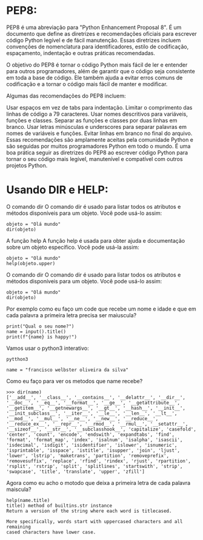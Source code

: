 # PEP8:

PEP8 é uma abreviação para "Python Enhancement Proposal 8". É um documento que define as diretrizes e recomendações oficiais para escrever código Python legível e de fácil manutenção. Essas diretrizes incluem convenções de nomenclatura para identificadores, estilo de codificação, espaçamento, indentação e outras práticas recomendadas.

O objetivo do PEP8 é tornar o código Python mais fácil de ler e entender para outros programadores, além de garantir que o código seja consistente em toda a base de código. Ele também ajuda a evitar erros comuns de codificação e a tornar o código mais fácil de manter e modificar.

Algumas das recomendações do PEP8 incluem:

Usar espaços em vez de tabs para indentação.
Limitar o comprimento das linhas de código a 79 caracteres.
Usar nomes descritivos para variáveis, funções e classes.
Separar as funções e classes por duas linhas em branco.
Usar letras minúsculas e underscores para separar palavras em nomes de variáveis e funções.
Evitar linhas em branco no final do arquivo.
Essas recomendações são amplamente aceitas pela comunidade Python e são seguidas por muitos programadores Python em todo o mundo. É uma boa prática seguir as diretrizes do PEP8 ao escrever código Python para tornar o seu código mais legível, manutenível e compatível com outros projetos Python.

# Usando DIR e HELP:

O comando dir
O comando dir é usado para listar todos os atributos e métodos disponíveis para um objeto. Você pode usá-lo assim:

```
objeto = "Olá mundo"
dir(objeto)

```

A função help
A função help é usada para obter ajuda e documentação sobre um objeto específico. Você pode usá-la assim:


```
objeto = "Olá mundo"
help(objeto.upper)

```

O comando dir
O comando dir é usado para listar todos os atributos e métodos disponíveis para um objeto. Você pode usá-lo assim:


```
objeto = "Olá mundo"
dir(objeto)
```
Por exemplo como eu faço um code que recebe um nome e idade e que em cada
palavra a primeira letra precisa ser maiuscula?


```
print("Qual o seu nome?")
name = input().title()
print(f"{name} is happy!")
```
Vamos usar o python3 interativo:


```
pytthon3

name = "francisco welbster oliveira da silva"
```

Como eu faço para ver os metodos que name recebe?

```
>>> dir(name)
['__add__', '__class__', '__contains__', '__delattr__', '__dir__', '__doc__', '__eq__', '__format__', '__ge__', '__getattribute__', '__getitem__', '__getnewargs__', '__gt__', '__hash__', '__init__', '__init_subclass__', '__iter__', '__le__', '__len__', '__lt__', '__mod__', '__mul__', '__ne__', '__new__', '__reduce__', '__reduce_ex__', '__repr__', '__rmod__', '__rmul__', '__setattr__', '__sizeof__', '__str__', '__subclasshook__', 'capitalize', 'casefold', 'center', 'count', 'encode', 'endswith', 'expandtabs', 'find', 'format', 'format_map', 'index', 'isalnum', 'isalpha', 'isascii', 'isdecimal', 'isdigit', 'isidentifier', 'islower', 'isnumeric', 'isprintable', 'isspace', 'istitle', 'isupper', 'join', 'ljust', 'lower', 'lstrip', 'maketrans', 'partition', 'removeprefix', 'removesuffix', 'replace', 'rfind', 'rindex', 'rjust', 'rpartition', 'rsplit', 'rstrip', 'split', 'splitlines', 'startswith', 'strip', 'swapcase', 'title', 'translate', 'upper', 'zfill']

```
Agora como eu acho o motodo que deixa a primeira letra de cada palavra maiscula?

```
help(name.title)
title() method of builtins.str instance
Return a version of the string where each word is titlecased.

More specifically, words start with uppercased characters and all remaining
cased characters have lower case.
```